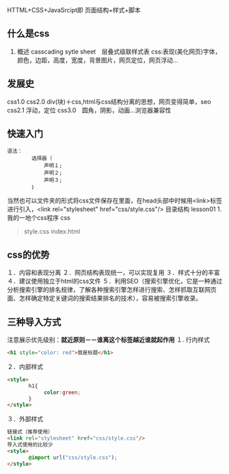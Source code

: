 HTTML+CSS+JavaSrcipt即 页面结构+样式+脚本

## 什么是css

1. 概述
   casscading sytle sheet　层叠式级联样式表
   css:表现(美化网页)字体，颜色，边距，高度，宽度，背景图片，网页定位，网页浮动...

## 发展史

css1.0
css2.0 div(块)＋css,html与css结构分离的思想，网页变得简单，seo
css2.1 浮动，定位
css3.0　圆角，阴影，动画...浏览器兼容性

## 快速入门

<!--规范，<style>可以编写css的代码,没一个生命,最好使用分号结尾-->

    语法：
        	选择器｛
            	声明１;
                声明２;
                声明３;
           	｝
当然也可以文件夹的形式将css文件保存在里面，在head头部中时候用\<link>标签进行引入，\<link rel="stylesheet" href="css/style.css"/>
目录结构
lesson01
1.我的一地个css程序
css

> style.css
> index.html

## css的优势

１．内容和表现分离
２．网页结构表现统一，可以实现复用
３．样式十分的丰富
４．建议使用独立于html的css文件
５．利用SEO（搜索引擎优化，它是一种通过分析搜索引擎的排名规律，了解各种搜索引擎怎样进行搜索、怎样抓取互联网页面、怎样确定特定关键词的搜索结果排名的技术），容易被搜索引擎收录。

## 三种导入方式

注意展示优先级别：**就近原则－－谁离这个标签越近谁就起作用**
１. 行内样式

<!--行内样式：在标签中元素中,编写过一个style属性,编写样式即可-->

```html
<h1 style="color: red">我是标题</h1>
```

２．内部样式

```html
<style>
       h1{
        	color:green;
       }
</style>
```

３．外部样式

```html
链接式（推荐使用）
<link rel="stylesheet" href="css/style.css"/>
导入式使用的比较少
<style>
       @import url("css/style.css");
</style>
```

